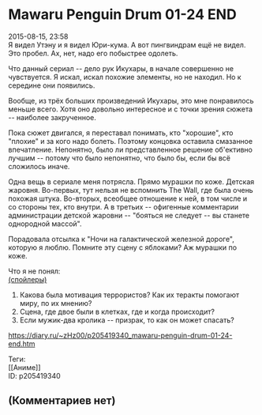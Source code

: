 Mawaru Penguin Drum 01-24 END
=============================

  
2015-08-15, 23:58  
 Я видел Утэну и я видел Юри-кума. А вот пингвиндрам ещё не видел. Это пробел. Ах, нет, надо его побыстрее одолеть.   
   
 Что данный сериал -- дело рук Икухары, в начале совершенно не чувствуется. Я искал, искал похожие элементы, но не находил. Но к середине они появились.   
   
 Вообще, из трёх больших произведений Икухары, это мне понравилось меньше всего. Хотя оно довольно интересное и с точки зрения сюжета -- наиболее закрученное.   
   
 Пока сюжет двигался, я переставал понимать, кто "хорошие", кто "плохие" и за кого надо болеть. Поэтому концовка оставила смазанное впечатление. Непонятно, было ли представленное решение об'ективно лучшим -- потому что было непонятно, что было бы, если бы всё сложилось иначе.   
   
 Одна вещь в сериале меня потрясла. Прямо мурашки по коже. Детская жаровня. Во-первых, тут нельзя не вспомнить The Wall, где была очень похожая штука. Во-вторых, всеобщее отношение к ней, в том числе и со стороны тех, кто внутри. А в третьих -- офигенные комментарии администрации детской жаровни -- "бояться не следует -- вы станете однородной массой".   
   
 Порадовала отсылка к "Ночи на галактической железной дороге", которую я люблю. Помните эту сцену с яблоками? Аж мурашки по коже.   
   
 Что я не понял:   
  [(спойлеры)](https://zHz00.diary.ru/p205419340.htm?index=1#linkmore205419340m1)      
 1. Какова была мотивация террористов? Как их теракты помогают миру, по их мнению?   
 2. Сцена, где двое были в клетках, где и когда происходит?   
 3. Если мужик-два кролика -- призрак, то как он может спасать?     
  
<https://diary.ru/~zHz00/p205419340_mawaru-penguin-drum-01-24-end.htm>  
  
Теги:  
[[Аниме]]  
ID: p205419340  


(Комментариев нет)
------------------